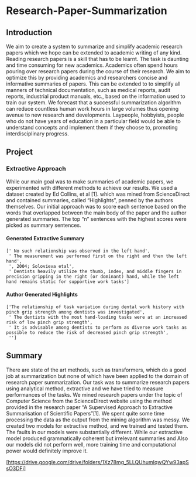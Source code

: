 # Research-Paper-Summarization


## Introduction
We aim to create a system to summarize and simplify academic research papers which we hope can be extended to academic writing of any kind. Reading research papers is a skill that has to be learnt. The task is daunting and time consuming for new academics. Academics often spend hours pouring over research papers during the course of their research. We aim to optimize this by providing academics and researchers concise and informative summaries of papers. This can be extended to to simplify all manners of technical documentation, such as medical reports, audit reports, industrial product manuals, etc., based on the information used to train our system. We forecast that a successful summarization algorithm can reduce countless human work hours in large volumes thus opening avenue to new research and developments. Laypeople, hobbyists, people who do not have years of education in a particular field would be able to understand concepts and implement them if they choose to, promoting interdisciplinary progress. 

## Project
### Extractive Approach
While our main goal was to make summaries of academic papers, we experimented with different methods to achieve our results. We used a dataset created by Ed Collins, et al [1]. which was mined from ScienceDirect and contained summaries, called “Highlights”, penned by the authors themselves. Our initial approach was to score each sentence based on the words that overlapped between the main body of the paper and the author generated summaries. The top “n” sentences with the highest scores were picked as summary sentences. 

#### Generated Extractive Summary
```
[' No such relationship was observed in the left hand',
 ' The measurement was performed first on the right and then the left hand',
 ', 2004; Solovieva etal',
 ' Dentists heavily utilize the thumb, index, and middle fingers in precision gripping in the right (or dominant) hand, while the left hand remains static for supportive work tasks']
```
#### Author Generated Highlights
```
['The relationship of task variation during dental work history with pinch grip strength among dentists was investigated',
 ' The dentists with the most hand-loading tasks were at an increased risk of low pinch grip strength',
 ' It is advisable among dentists to perform as diverse work tasks as possible to reduce the risk of decreased pinch grip strength',
 '']
```

## Summary
There are state of the art methods, such as transformers, which do a good job at summarization but none of which have been applied to the domain of research paper summarization. Our task was to summarize research papers using analytical method, extractive and we have tried to measure performances of the tasks. We mined research papers under the topic of Computer Science from the ScienceDirect website using the method provided in the research paper “A Supervised Approach to Extractive Summarisation of Scientific Papers”[1]. We spent quite some time processing the data as the output from the mining algorithm was messy. We created two models for extractive method, and we trained and tested them. The faults in our models were substantially different. While our extractive model produced grammatically coherent but irrelevant summaries and Also our models did not perform well, more training time and computational power would definitely improve it.


[https://drive.google.com/drive/folders/1Xz78mg_5LLQUhumIqwQYw93apSsO3DFi]


